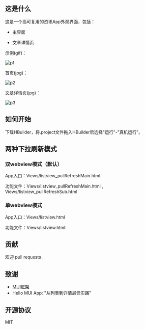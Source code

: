 ## 这是什么

这是一个高可复用的资讯App外观界面，包括：

- 主界面

- 文章详情页

示例(gif)：

![p1](http://i4.piimg.com/1949/f29ac3bf983bcbae.gif)

首页(jpg)：

![p2](http://ooi79olia.bkt.clouddn.com/news_qk_1.PNG)

文章详情页(jpg)：

![p3](http://ooi79olia.bkt.clouddn.com/news_qk_4.PNG)




## 如何开始

下载HBuilder，将.project文件拖入HBuilder后选择"运行"-"真机运行"。

## 两种下拉刷新模式

### 双webview模式（默认）

App入口：Views/listview_pullRefreshMain.html

功能文件：Views/listview_pullRefreshMain.html , Views/listview_pullRefreshSub.html

### 单webview模式

App入口：Views/listview.html

功能文件：Views/listview.html

## 贡献

欢迎 pull requests .

## 致谢

- [MUI框架](http://dev.dcloud.net.cn/mui/)
- Hello MUI App: "从列表到详情最佳实践"

## 开源协议

MIT
